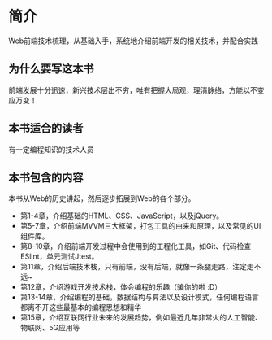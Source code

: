 # 简介
Web前端技术梳理，从基础入手，系统地介绍前端开发的相关技术，并配合实践

## 为什么要写这本书
前端发展十分迅速，新兴技术层出不穷，唯有把握大局观，理清脉络，方能以不变应万变！

## 本书适合的读者
有一定编程知识的技术人员

## 本书包含的内容
本书从Web的历史讲起，然后逐步拓展到Web的各个部分。

* 第1-4章，介绍基础的HTML、CSS、JavaScript，以及jQuery。
* 第5-7章，介绍前端MVVM三大框架，打包工具的由来和原理，以及常见的UI组件库。
* 第8-10章，介绍前端开发过程中会使用到的工程化工具，如Git、代码检查ESlint，单元测试Jtest。
* 第11章，介绍后端技术栈，只有前端，没有后端，就像一条腿走路，注定走不远~
* 第12章，介绍游戏开发技术栈，体会编程的乐趣（骗你的啦 :D）
* 第13-14章，介绍编程的基础，数据结构与算法以及设计模式，任何编程语言都离不开这些最基本的编程思想和精华
* 第15章，介绍互联网行业未来的发展趋势，例如最近几年非常火的人工智能、物联网、5G应用等